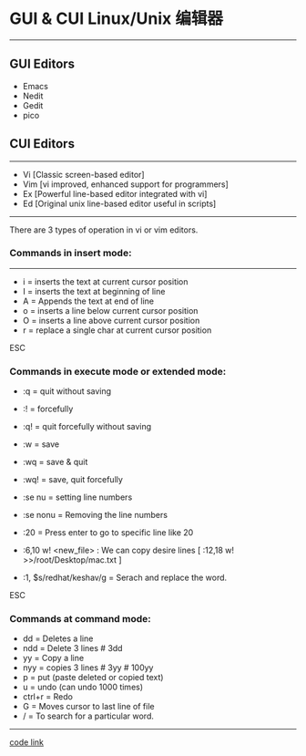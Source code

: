 # GUI & CUI Linux/Unix 编辑器

-----

## GUI Editors

- Emacs
- Nedit
- Gedit
- pico

## CUI Editors

-----

- Vi  [Classic screen-based editor]
- Vim [vi improved, enhanced support for programmers]
- Ex [Powerful line-based editor integrated with vi]
- Ed [Original unix line-based editor useful in scripts]

-----

There are 3 types of operation in vi or vim editors.

### Commands in insert mode:

-----

- i = inserts the text at current cursor position
- I = inserts the text at beginning of line
- A = Appends the text at end of line
- o = inserts a line below current cursor position
- O = inserts a line above current cursor position
- r = replace a single char at current cursor position

ESC

### Commands in execute mode or extended mode:

- :q       = quit without saving
- :!       = forcefully
- :q!	   = quit forcefully without saving
- :w       = save
- :wq      = save & quit
- :wq!     = save, quit forcefully
- :se nu   = setting line numbers
- :se nonu = Removing the line numbers
- :20      = Press enter to go to specific line like 20
- :6,10 w! <new_file> : We can copy desire lines     [ :12,18 w! >>/root/Desktop/mac.txt ]

- :1, $s/redhat/keshav/g = Serach and replace the word.

ESC

### Commands at command mode:

- dd   = Deletes a line
- ndd  = Delete 3 lines  # 3dd 
- yy   = Copy a line
- nyy  = copies 3 lines  # 3yy # 100yy
- p    = put (paste deleted or copied text)
- u    = undo (can undo 1000 times)
- ctrl+r = Redo
- G      = Moves cursor to last line of file
- /<word to find> = To search for a particular word.

-----
[code link](https://github.com/chennakesavulukummari/devops_slearn_26thJan2019_01/blob/master/Editors-vi-vim)
